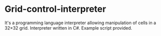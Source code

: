 # Grid-control-interpreter
It's a programming language interpreter allowing manipulation of cells in a 32×32 grid. Interpreter written in C#. Example script provided.
